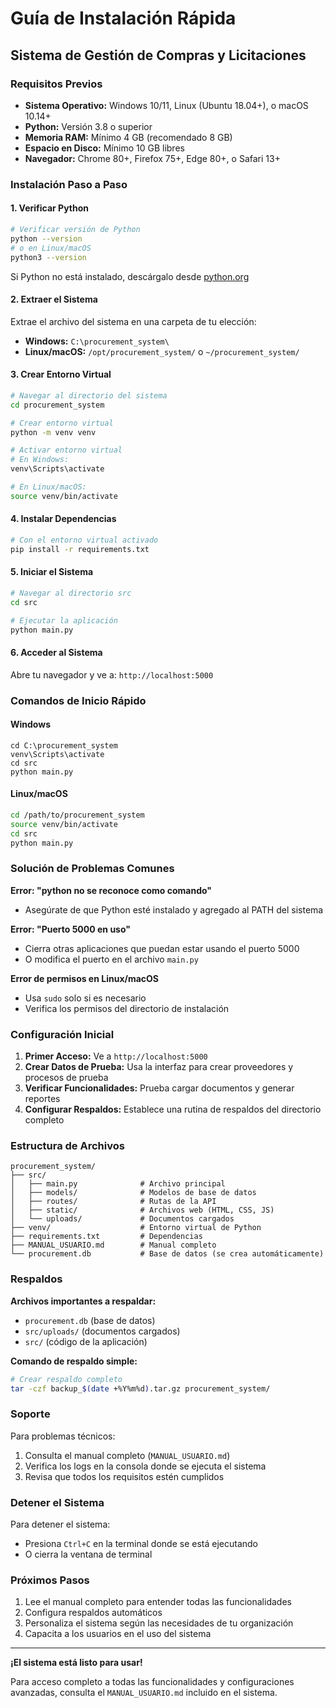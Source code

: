 # Guía de Instalación Rápida

## Sistema de Gestión de Compras y Licitaciones

### Requisitos Previos

- **Sistema Operativo:** Windows 10/11, Linux (Ubuntu 18.04+), o macOS 10.14+
- **Python:** Versión 3.8 o superior
- **Memoria RAM:** Mínimo 4 GB (recomendado 8 GB)
- **Espacio en Disco:** Mínimo 10 GB libres
- **Navegador:** Chrome 80+, Firefox 75+, Edge 80+, o Safari 13+

### Instalación Paso a Paso

#### 1. Verificar Python

```bash
# Verificar versión de Python
python --version
# o en Linux/macOS
python3 --version
```

Si Python no está instalado, descárgalo desde [python.org](https://python.org)

#### 2. Extraer el Sistema

Extrae el archivo del sistema en una carpeta de tu elección:
- **Windows:** `C:\procurement_system\`
- **Linux/macOS:** `/opt/procurement_system/` o `~/procurement_system/`

#### 3. Crear Entorno Virtual

```bash
# Navegar al directorio del sistema
cd procurement_system

# Crear entorno virtual
python -m venv venv

# Activar entorno virtual
# En Windows:
venv\Scripts\activate

# En Linux/macOS:
source venv/bin/activate
```

#### 4. Instalar Dependencias

```bash
# Con el entorno virtual activado
pip install -r requirements.txt
```

#### 5. Iniciar el Sistema

```bash
# Navegar al directorio src
cd src

# Ejecutar la aplicación
python main.py
```

#### 6. Acceder al Sistema

Abre tu navegador y ve a: `http://localhost:5000`

### Comandos de Inicio Rápido

#### Windows
```batch
cd C:\procurement_system
venv\Scripts\activate
cd src
python main.py
```

#### Linux/macOS
```bash
cd /path/to/procurement_system
source venv/bin/activate
cd src
python main.py
```

### Solución de Problemas Comunes

**Error: "python no se reconoce como comando"**
- Asegúrate de que Python esté instalado y agregado al PATH del sistema

**Error: "Puerto 5000 en uso"**
- Cierra otras aplicaciones que puedan estar usando el puerto 5000
- O modifica el puerto en el archivo `main.py`

**Error de permisos en Linux/macOS**
- Usa `sudo` solo si es necesario
- Verifica los permisos del directorio de instalación

### Configuración Inicial

1. **Primer Acceso:** Ve a `http://localhost:5000`
2. **Crear Datos de Prueba:** Usa la interfaz para crear proveedores y procesos de prueba
3. **Verificar Funcionalidades:** Prueba cargar documentos y generar reportes
4. **Configurar Respaldos:** Establece una rutina de respaldos del directorio completo

### Estructura de Archivos

```
procurement_system/
├── src/
│   ├── main.py              # Archivo principal
│   ├── models/              # Modelos de base de datos
│   ├── routes/              # Rutas de la API
│   ├── static/              # Archivos web (HTML, CSS, JS)
│   └── uploads/             # Documentos cargados
├── venv/                    # Entorno virtual de Python
├── requirements.txt         # Dependencias
├── MANUAL_USUARIO.md        # Manual completo
└── procurement.db           # Base de datos (se crea automáticamente)
```

### Respaldos

**Archivos importantes a respaldar:**
- `procurement.db` (base de datos)
- `src/uploads/` (documentos cargados)
- `src/` (código de la aplicación)

**Comando de respaldo simple:**
```bash
# Crear respaldo completo
tar -czf backup_$(date +%Y%m%d).tar.gz procurement_system/
```

### Soporte

Para problemas técnicos:
1. Consulta el manual completo (`MANUAL_USUARIO.md`)
2. Verifica los logs en la consola donde se ejecuta el sistema
3. Revisa que todos los requisitos estén cumplidos

### Detener el Sistema

Para detener el sistema:
- Presiona `Ctrl+C` en la terminal donde se está ejecutando
- O cierra la ventana de terminal

### Próximos Pasos

1. Lee el manual completo para entender todas las funcionalidades
2. Configura respaldos automáticos
3. Personaliza el sistema según las necesidades de tu organización
4. Capacita a los usuarios en el uso del sistema

---

**¡El sistema está listo para usar!**

Para acceso completo a todas las funcionalidades y configuraciones avanzadas, consulta el `MANUAL_USUARIO.md` incluido en el sistema.

